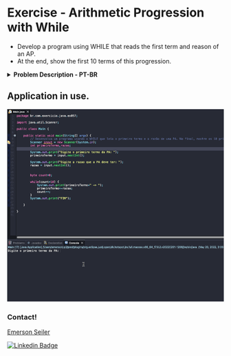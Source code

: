 # Exercise - Arithmetic Progression with While
- Develop a program using WHILE that reads the first term and reason of an AP.
- At the end, show the first 10 terms of this progression.

<details >
  <summary><b>Problem Description - PT-BR</b></summary>

- Desenvolva um programa usando o WHILE que leia o primeiro termo e a razão de uma PA.
- No final, mostre os 10 primeiros termos dessa progressão.

</details>

## Application in use.

![Gif Exercicio](./img/exercise.gif)

### Contact!

[Emerson Seiler](https://www.linkedin.com/in/seileremerson/)

[![Linkedin Badge](https://img.shields.io/badge/-seileremerson-blue?style=flat-square&logo=Linkedin&logoColor=white&link=https://www.linkedin.com/in/diogoalvesti/)](https://www.linkedin.com/in/seileremerson/)